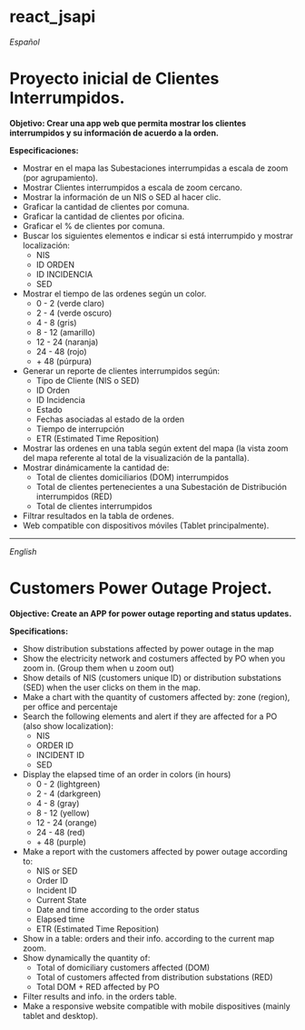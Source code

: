 # react_jsapi

<i>Español</i>
<h1>Proyecto inicial de Clientes Interrumpidos.</h1>

<strong>Objetivo: Crear una app web que permita mostrar los clientes interrumpidos y su información de acuerdo a la orden.</strong>

<b>Especificaciones:</b>

<ul>
<li>Mostrar en el mapa las Subestaciones interrumpidas a escala de zoom (por agrupamiento).</li>

<li>Mostrar Clientes interrumpidos a escala de zoom cercano.</li>

<li>Mostrar la información de un NIS o SED al hacer clic.</li>

<li>Graficar la cantidad de clientes por comuna.</li>

<li>Graficar la cantidad de clientes por oficina.</li>

<li>Graficar el % de clientes por comuna.</li>

<li>Buscar los siguientes elementos e indicar si está interrumpido y mostrar localización:
     <ul><li>NIS</li>
     <li>ID ORDEN</li>
     <li>ID INCIDENCIA</li>
     <li>SED</li>
     </ul>
    </li>

<li>Mostrar el tiempo de las ordenes según un color.
        <ul>
        <li>0 - 2   (verde claro)</li>
        <li>2 - 4   (verde oscuro)</li>
        <li>4 - 8   (gris)</li>
        <li>8 - 12  (amarillo)</li>
        <li>12 - 24 (naranja)</li>
        <li>24 - 48 (rojo)</li>
        <li>+  48   (púrpura)</li>
        </ul>
    </li>

<li>Generar un reporte de clientes interrumpidos según:
    <ul>
    <li>Tipo de Cliente (NIS o SED)</li>
    <li>ID Orden</li>
    <li>ID Incidencia</li>
    <li>Estado</li>
    <li>Fechas asociadas al estado de la orden</li>
    <li>Tiempo de interrupción</li>
    <li>ETR (Estimated Time Reposition)</li>
    </ul>
    </li>

<li> Mostrar las ordenes en una tabla según extent del mapa (la vista zoom del mapa referente al total de la visualización de la pantalla).</li>

<li>Mostrar dinámicamente la cantidad de:
     <ul>
     <li>Total de clientes domiciliarios (DOM) interrumpidos</li>
     <li>Total de clientes pertenecientes a una Subestación de Distribución interrumpidos (RED)</li>
     <li>Total de clientes interrumpidos</li>
     </ul>
    </li>

<li>Filtrar resultados en la tabla de ordenes.</li>

<li> Web compatible con dispositivos móviles (Tablet principalmente).</li>

</ul>

<hr></hr>

<i>English</i>

<h1>Customers Power Outage Project.</h1>

<strong>Objective: Create an APP for power outage reporting and status updates.</strong>

<b>Specifications:</b>

<ul>
<li>Show distribution substations affected by power outage  in the map</li>

<li>Show the electricity network and costumers affected by PO when you zoom in. (Group them when u zoom out)</li>

<li>Show details of NIS (customers unique ID) or distribution substations (SED) when the user clicks on them in the map.</li>

<li>Make a chart with the quantity of customers affected by: zone (region), per office and percentaje</li>


<li>Search the following elements and alert if they are affected for a PO (also show localization):
    <ul><li>NIS</li>
    <li>ORDER ID</li>
    <li>INCIDENT ID</li>
    <li>SED</li>
    </ul></li>

<li>Display the elapsed time of an order in colors (in hours)
    <ul>
    <li>0 - 2   (lightgreen)</li>
    <li>2 - 4   (darkgreen)</li>
    <li>4 - 8   (gray)</li>
    <li>8 - 12  (yellow)</li>
    <li>12 - 24 (orange)</li>
    <li>24 - 48 (red)</li>
    <li>+  48   (purple)</li>
    </ul>
    </li>

<li>Make a report with the customers affected by power outage according to:
    <ul>
    <li>NIS or SED</li>
    <li>Order ID</li>
    <li>Incident ID</li>
    <li>Current State</li>
    <li>Date and time according to the order status</li>
    <li>Elapsed time</li>
    <li>ETR (Estimated Time Reposition)</li>
    </ul>
    </li>

<li>Show in a table: orders and their info. according to the current map zoom.</li>

<li>Show dynamically the quantity of:
     <ul>
     <li>Total of domiciliary customers affected (DOM)</li>
     <li>Total of customers affected from distribution substations (RED)</li>
     <li>Total DOM + RED affected by PO</li>
     </ul>
    </li>

<li>Filter results and info. in the orders table.</li>

<li>Make a responsive website compatible with mobile dispositives (mainly tablet and desktop).</li>
</ul>
